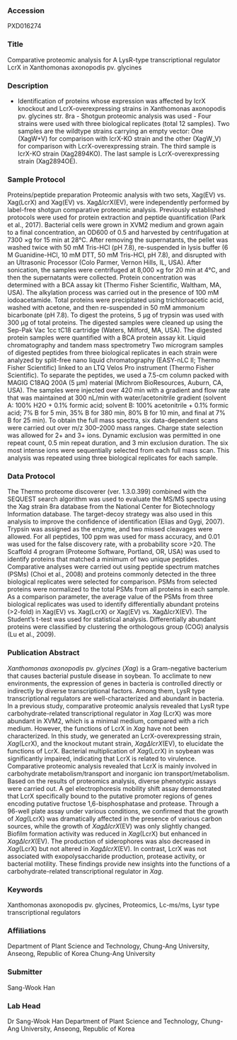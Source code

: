 ### Accession
PXD016274

### Title
Comparative proteomic analysis for A LysR-type transcriptional regulator LcrX in Xanthomonas axonopodis pv. glycines

### Description
- Identification of proteins whose expression was affected by lcrX knockout and LcrX-overexpressing strains in Xanthomonas axonopodis pv. glycines str. 8ra - Shotgun proteomic analysis was used - Four strains were used with three biological replicates (total 12 samples). Two samples are the wildtype strains carrying an empty vector: One (XagW+V) for comparison with lcrX-KO strain and the other (XagW_V) for comparison with LcrX-overexpressing strain. The third sample is lcrX-KO strain (Xag2894KO). The last sample is LcrX-overexpressing strain (Xag2894OE).

### Sample Protocol
Proteins/peptide preparation Proteomic analysis with two sets, Xag(EV) vs. Xag(LcrX) and Xag(EV) vs. Xag∆lcrX(EV), were independently performed by label-free shotgun comparative proteomic analysis. Previously established protocols were used for protein extraction and peptide quantification (Park et al., 2017). Bacterial cells were grown in XVM2 medium and grown again to a final concentration, an OD600 of 0.5 and harvested by centrifugation at 7300 ×g for 15 min at 28°C. After removing the supernatants, the pellet was washed twice with 50 mM Tris-HCl (pH 7.8), re-suspended in lysis buffer (6 M Guanidine-HCl, 10 mM DTT, 50 mM Tris-HCl, pH 7.8), and disrupted with an Ultrasonic Processor (Colo Parmer, Vernon Hills, IL, USA). After sonication, the samples were centrifuged at 8,000 ×g for 20 min at 4°C, and then the supernatants were collected. Protein concentration was determined with a BCA assay kit (Thermo Fisher Scientific, Waltham, MA, USA). The alkylation process was carried out in the presence of 100 mM iodoacetamide. Total proteins were precipitated using trichloroacetic acid, washed with acetone, and then re-suspended in 50 mM ammonium bicarbonate (pH 7.8). To digest the proteins, 5 µg of trypsin was used with 300 µg of total proteins. The digested samples were cleaned up using the Sep-Pak Vac 1cc tC18 cartridge (Waters, Milford, MA, USA). The digested protein samples were quantified with a BCA protein assay kit.  Liquid chromatography and tandem mass spectrometry  Two microgram samples of digested peptides from three biological replicates in each strain were analyzed by split-free nano liquid chromatography (EASY-nLC II; Thermo Fisher Scientific) linked to an LTQ Velos Pro instrument (Thermo Fisher Scientific). To separate the peptides, we used a 7.5-cm column packed with MAGIG C18AQ 200A (5 µm) material (Michrom BioResources, Auburn, CA, USA). The samples were injected over 420 min with a gradient and flow rate that was maintained at 300 nL/min with water/acetonitrile gradient (solvent A: 100% H2O + 0.1% formic acid; solvent B: 100% acetonitrile + 0.1% formic acid; 7% B for 5 min, 35% B for 380 min, 80% B for 10 min, and final at 7% B for 25 min). To obtain the full mass spectra, six data-dependent scans were carried out over m/z 300–2000 mass ranges. Charge state selection was allowed for 2+ and 3+ ions. Dynamic exclusion was permitted in one repeat count, 0.5 min repeat duration, and 3 min exclusion duration. The six most intense ions were sequentially selected from each full mass scan. This analysis was repeated using three biological replicates for each sample.

### Data Protocol
The Thermo proteome discoverer (ver. 1.3.0.399) combined with the SEQUEST search algorithm was used to evaluate the MS/MS spectra using the Xag strain 8ra database from the National Center for Biotechnology Information database. The target-decoy strategy was also used in this analysis to improve the confidence of identification (Elias and Gygi, 2007). Trypsin was assigned as the enzyme, and two missed cleavages were allowed. For all peptides, 100 ppm was used for mass accuracy, and 0.01 was used for the false discovery rate, with a probability score >20. The Scaffold 4 program (Proteome Software, Portland, OR, USA) was used to identify proteins that matched a minimum of two unique peptides. Comparative analyses were carried out using peptide spectrum matches (PSMs) (Choi et al., 2008) and proteins commonly detected in the three biological replicates were selected for comparison. PSMs from selected proteins were normalized to the total PSMs from all proteins in each sample. As a comparison parameter, the average value of the PSMs from three biological replicates was used to identify differentially abundant proteins (>2-fold) in Xag(EV) vs. Xag(LcrX) or Xag(EV) vs. Xag∆lcrX(EV). The Student’s t-test was used for statistical analysis. Differentially abundant proteins were classified by clustering the orthologous group (COG) analysis (Lu et al., 2009).

### Publication Abstract
<i>Xanthomonas axonopodis</i> pv. <i>glycines</i> (<i>Xag</i>) is a Gram-negative bacterium that causes bacterial pustule disease in soybean. To acclimate to new environments, the expression of genes in bacteria is controlled directly or indirectly by diverse transcriptional factors. Among them, LysR type transcriptional regulators are well-characterized and abundant in bacteria. In a previous study, comparative proteomic analysis revealed that LysR type carbohydrate-related transcriptional regulator in <i>Xag</i> (LcrX) was more abundant in XVM2, which is a minimal medium, compared with a rich medium. However, the functions of LcrX in <i>Xag</i> have not been characterized. In this study, we generated an LcrX-overexpressing strain, <i>Xag</i>(LcrX), and the knockout mutant strain, <i>Xag&#x394;lcrX</i>(EV), to elucidate the functions of LcrX. Bacterial multiplication of <i>Xag</i>(LcrX) in soybean was significantly impaired, indicating that LcrX is related to virulence. Comparative proteomic analysis revealed that LcrX is mainly involved in carbohydrate metabolism/transport and inorganic ion transport/metabolism. Based on the results of proteomics analysis, diverse phenotypic assays were carried out. A gel electrophoresis mobility shift assay demonstrated that LcrX specifically bound to the putative promoter regions of genes encoding putative fructose 1,6-bisphosphatase and protease. Through a 96-well plate assay under various conditions, we confirmed that the growth of <i>Xag</i>(LcrX) was dramatically affected in the presence of various carbon sources, while the growth of <i>Xag&#x394;lcrX</i>(EV) was only slightly changed. Biofilm formation activity was reduced in <i>Xag</i>(LcrX) but enhanced in <i>Xag&#x394;lcrX</i>(EV). The production of siderophores was also decreased in <i>Xag</i>(LcrX) but not altered in <i>Xag&#x394;lcrX</i>(EV). In contrast, LcrX was not associated with exopolysaccharide production, protease activity, or bacterial motility. These findings provide new insights into the functions of a carbohydrate-related transcriptional regulator in <i>Xag</i>.

### Keywords
Xanthomonas axonopodis pv. glycines, Proteomics, Lc-ms/ms, Lysr type transcriptional regulators

### Affiliations
Department of Plant Science and Technology, Chung-Ang University, Anseong, Republic of Korea
Chung-Ang University

### Submitter
Sang-Wook Han

### Lab Head
Dr Sang-Wook Han
Department of Plant Science and Technology, Chung-Ang University, Anseong, Republic of Korea


